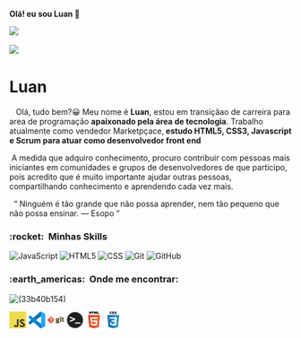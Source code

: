 <p><strong>Olá! eu sou Luan 👋</strong></p>

<img src="https://user-images.githubusercontent.com/73807228/153535920-9961208e-36e3-452f-aaef-12db2987544b.gif">

![](https://komarev.com/ghpvc/?username=VanessaSwerts&color=006bed)

<h1 id="name">Luan</h1>
        <p> &nbsp;&nbsp; Olá, tudo bem?😀 Meu nome é <strong>Luan</strong>, estou em transiçãao de carreira para area de programação <strong> apaixonado pela área de tecnologia</strong>. Trabalho atualmente como vendedor Marketpçace,<strong> estudo HTML5, CSS3, Javascript e Scrum para atuar como desenvolvedor front end</strong>
        <p> &nbsp;A medida que adquiro conhecimento, procuro contribuir com pessoas mais iniciantes em comunidades e grupos de desenvolvedores de que participo, pois acredito que é muito importante ajudar outras pessoas, compartilhando conhecimento e aprendendo cada vez mais. </p>
            <p>&nbsp;&nbsp;<q> Ninguém é tão grande que não possa aprender, nem tão pequeno que não possa ensinar.
                ― Esopo

<h3> </h3>



<h3> :rocket: &nbsp;Minhas Skills </h3>

  ![JavaScript](https://img.shields.io/badge/-JavaScript-333333?style=flat&logo=javascript)
  ![HTML5](https://img.shields.io/badge/-HTML5-333333?style=flat&logo=HTML5)
  ![CSS](https://img.shields.io/badge/-CSS-333333?style=flat&logo=CSS3&logoColor=1572B6)
   ![Git](https://img.shields.io/badge/-Git-333333?style=flat&logo=git)
  ![GitHub](https://img.shields.io/badge/-GitHub-333333?style=flat&logo=github)
  
  
 <h3> :earth_americas: &nbsp;Onde me encontrar: </h3> 

![(33b40b154)](www.linkedin.com/in/luan-santiago-240b59159)

<code><img height="30" src="https://raw.githubusercontent.com/github/explore/80688e429a7d4ef2fca1e82350fe8e3517d3494d/topics/javascript/javascript.png"></code>
<code><img height="30" src="https://raw.githubusercontent.com/github/explore/80688e429a7d4ef2fca1e82350fe8e3517d3494d/topics/visual-studio-code/visual-studio-code.png"></code>
<code><img height="30" src="https://raw.githubusercontent.com/github/explore/80688e429a7d4ef2fca1e82350fe8e3517d3494d/topics/git/git.png"></code>
<code><img height="30" src="https://raw.githubusercontent.com/github/explore/80688e429a7d4ef2fca1e82350fe8e3517d3494d/topics/terminal/terminal.png"></code>
<code><img height="30" src="https://raw.githubusercontent.com/github/explore/80688e429a7d4ef2fca1e82350fe8e3517d3494d/topics/html/html.png"></code>
<code><img height="30" src="https://raw.githubusercontent.com/github/explore/80688e429a7d4ef2fca1e82350fe8e3517d3494d/topics/css/css.png"></code>
